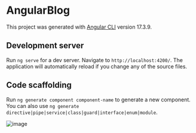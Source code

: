 # AngularBlog

This project was generated with [Angular CLI](https://github.com/angular/angular-cli) version 17.3.9.

## Development server

Run `ng serve` for a dev server. Navigate to `http://localhost:4200/`. The application will automatically reload if you change any of the source files.

## Code scaffolding

Run `ng generate component component-name` to generate a new component. You can also use `ng generate directive|pipe|service|class|guard|interface|enum|module`.


![image](https://github.com/user-attachments/assets/a1113222-2a9f-4d52-b0bc-cf5c65c5986b)



